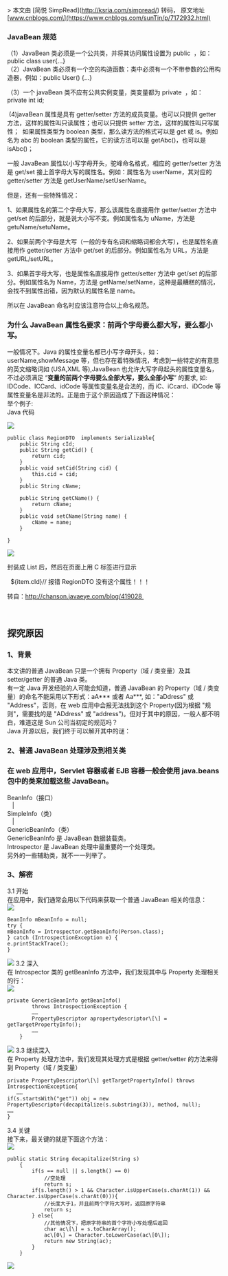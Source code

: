 \> 本文由 \[简悦 SimpRead\](http://ksria.com/simpread/) 转码， 原文地址 \[www.cnblogs.com\](https://www.cnblogs.com/sunTin/p/7172932.html)

### JavaBean 规范

（1）JavaBean 类必须是一个公共类，并将其访问属性设置为 public  ，如： public class user{…}  
（2）JavaBean 类必须有一个空的构造函数：类中必须有一个不带参数的公用构造器，例如：public User() {…}

（3）一个 javaBean 类不应有公共实例变量，类变量都为 private  ，如： private int id;

 (4)javaBean 属性是具有 getter/setter 方法的成员变量。也可以只提供 getter 方法，这样的属性叫只读属性；也可以只提供 setter 方法，这样的属性叫只写属性；  如果属性类型为 boolean 类型，那么读方法的格式可以是 get 或 is。例如名为 abc 的 boolean 类型的属性，它的读方法可以是 getAbc()，也可以是 isAbc()；

一般 JavaBean 属性以小写字母开头，驼峰命名格式，相应的 getter/setter 方法是 get/set 接上首字母大写的属性名。例如：属性名为 userName，其对应的 getter/setter 方法是 getUserName/setUserName。

但是，还有一些特殊情况：

1、如果属性名的第二个字母大写，那么该属性名直接用作 getter/setter 方法中 get/set 的后部分，就是说大小写不变。例如属性名为 uName，方法是 getuName/setuName。

2、如果前两个字母是大写（一般的专有名词和缩略词都会大写），也是属性名直接用作 getter/setter 方法中 get/set 的后部分。例如属性名为 URL，方法是 getURL/setURL。

3、如果首字母大写，也是属性名直接用作 getter/setter 方法中 get/set 的后部分。例如属性名为 Name，方法是 getName/setName，这种是最糟糕的情况，会找不到属性出错，因为默认的属性名是 name。

所以在 JavaBean 命名时应该注意符合以上命名规范。

### 为什么 JavaBean 属性名要求：前两个字母要么都大写，要么都小写。

一般情况下。Java 的属性变量名都已小写字母开头，如：userName,showMessage 等，但也存在着特殊情况，考虑到一些特定的有意思的英文缩略词如 (USA,XML 等),JavaBean 也允许大写字母起头的属性变量名，不过必须满足 “**变量的前两个字母要么全部大写，要么全部小写**” 的要求, 如: IDCode、ICCard、idCode 等属性变量名是合法的，而 iC、iCcard、iDCode 等属性变量名是非法的。正是由于这个原因造成了下面这种情况：   
举个例子:   
Java 代码

[![](http://common.cnblogs.com/images/copycode.gif)](javascript:void(0); "复制代码")

```
public class RegionDTO  implements Serializable{    
    public String cId;    
    public String getCid() {    
        return cid;    
    }    
    public void setCid(String cid) {    
        this.cid = cid;    
    }    
    public String cName;        
        
    public String getCName() {    
        return cName;    
    }    
    public void setCName(String name) {    
        cName = name;    
    }    
    
}
```

[![](http://common.cnblogs.com/images/copycode.gif)](javascript:void(0); "复制代码")

封装成 List 后，然后在页面上用 C 标签进行显示 

  ${item.cId}// 报错 RegionDTO 没有这个属性！！！  

转自：http://chanson.javaeye.com/blog/419028 

 

探究原因
----

### 1、背景 

本文讲的普通 JavaBean 只是一个拥有 Property（域 / 类变量）及其 setter/getter 的普通 Java 类。   
有一定 Java 开发经验的人可能会知道，普通 JavaBean 的 Property（域 / 类变量）的命名不能采用以下形式：aA\*\*\* 或者 Aa\*\*\*, 如："aDdress" 或 "Address"，否则，在 web 应用中会报无法找到这个 Property(因为根据 "规则"，需要找的是 "ADdress" 或 "address")。但对于其中的原因，一般人都不明白，难道这是 Sun 公司当初定的规范吗？   
Java 开源以后，我们终于可以解开其中的谜：   

### 2、普通 JavaBean 处理涉及到相关类 

### 在 web 应用中，Servlet 容器或者 EJB 容器一般会使用 java.beans 包中的类来加载这些 JavaBean。 

BeanInfo（接口）   
   |   
SimpleInfo（类）   
   |   
GenericBeanInfo（类）   
GenericBeanInfo 是 JavaBean 数据装载类。   
Introspector 是 JavaBean 处理中最重要的一个处理类。   
另外的一些辅助类，就不一一列举了。   

### 3、解密 

3.1 开始   
在应用中，我们通常会用以下代码来获取一个普通 JavaBean 相关的信息：   
[![](http://common.cnblogs.com/images/copycode.gif)](javascript:void(0); "复制代码")

```
BeanInfo mBeanInfo = null; 
try { 
mBeanInfo = Introspector.getBeanInfo(Person.class); 
} catch (IntrospectionException e) { 
e.printStackTrace(); 
}
```

[![](http://common.cnblogs.com/images/copycode.gif)](javascript:void(0); "复制代码") 3.2 深入   
在 Introspector 类的 getBeanInfo 方法中，我们发现其中与 Property 处理相关的行：   
[![](http://common.cnblogs.com/images/copycode.gif)](javascript:void(0); "复制代码")

```
private GenericBeanInfo getBeanInfo() 
        throws IntrospectionException { 
        …… 
        PropertyDescriptor apropertydescriptor\[\] = getTargetPropertyInfo(); 
        …… 
    }
```

[![](http://common.cnblogs.com/images/copycode.gif)](javascript:void(0); "复制代码") 3.3 继续深入   
在 Property 处理方法中，我们发现其处理方式是根据 getter/setter 的方法来得到 Property（域 / 类变量）   

```
private PropertyDescriptor\[\] getTargetPropertyInfo() throws IntrospectionException{ 
   …… 
if(s.startsWith("get")) obj = new PropertyDescriptor(decapitalize(s.substring(3)), method, null); 
…… 
}
```

3.4 关键   
接下来，最关键的就是下面这个方法：   
[![](http://common.cnblogs.com/images/copycode.gif)](javascript:void(0); "复制代码")

```
public static String decapitalize(String s) 
    { 
        if(s == null || s.length() == 0) 
            //空处理 
            return s; 
        if(s.length() > 1 && Character.isUpperCase(s.charAt(1)) && Character.isUpperCase(s.charAt(0))){ 
            //长度大于1，并且前两个字符大写时，返回原字符串 
            return s; 
        } else{ 
            //其他情况下，把原字符串的首个字符小写处理后返回 
            char ac\[\] = s.toCharArray(); 
            ac\[0\] = Character.toLowerCase(ac\[0\]); 
            return new String(ac); 
        } 
    }
```

[![](http://common.cnblogs.com/images/copycode.gif)](javascript:void(0); "复制代码")